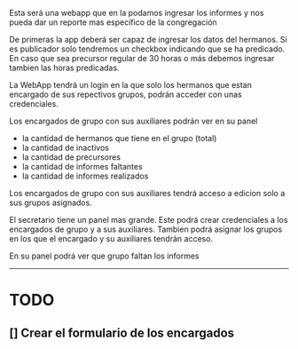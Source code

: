 Esta será una webapp que en la podamos
ingresar los informes y nos pueda dar 
un reporte mas especifico de la congregación

De primeras la app deberá ser capaz de ingresar
los datos del hermanos. Si es publicador solo tendremos un checkbox
indicando que se ha predicado. En caso que sea precursor regular de
30 horas o más debemos ingresar tambien las horas predicadas.

La WebApp tendrá un login en la que solo los hermanos que estan
encargado de sus repectivos grupos, podrán acceder con unas
credenciales.

Los encargados de grupo con sus auxiliares podrán ver en su panel
- la cantidad de hermanos que tiene en el grupo (total)
- la cantidad de inactivos
- la cantidad de precursores
- la cantidad de informes faltantes
- la cantidad de informes realizados


Los encargados de grupo con sus auxiliares tendrá acceso a edicion
solo a sus grupos asignados.

El secretario tiene un panel mas grande. Este podrá crear credenciales a los encargados
de grupo y a sus auxiliares. Tambien podrá asignar los grupos en los que el encargado y 
su auxiliares tendrán acceso.

En su panel podrá ver que grupo faltan los informes

---
# TODO
[] Crear el formulario de los encargados
---